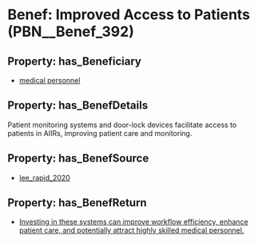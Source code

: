 # Benef: __Improved Access to Patients__ (PBN__Benef_392)

## Property: has_Beneficiary

* [medical personnel](../Stakeholder/PBN__Stakeholder_184)

## Property: has_BenefDetails

Patient monitoring systems and door-lock devices facilitate access to patients in AIIRs, improving patient care and monitoring.

## Property: has_BenefSource

* [lee_rapid_2020](../Article/PBN__Article_77)

## Property: has_BenefReturn

* [Investing in these systems can improve workflow efficiency, enhance patient care, and potentially attract highly skilled medical personnel.](../BenefReturn/PBN__BenefReturn_420)

